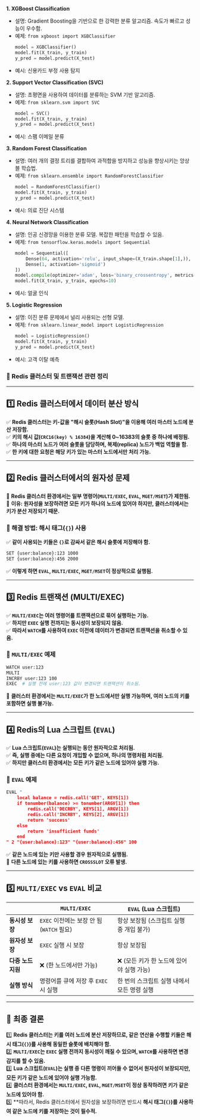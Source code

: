 **1. XGBoost Classification**  
   - 설명: Gradient Boosting을 기반으로 한 강력한 분류 알고리즘. 속도가 빠르고 성능이 우수함.  
   - 예제: `from xgboost import XGBClassifier`  
     ```python
     model = XGBClassifier()
     model.fit(X_train, y_train)
     y_pred = model.predict(X_test)
     ```
   - 예시: 신용카드 부정 사용 탐지  

**2. Support Vector Classification (SVC)**  
   - 설명: 초평면을 사용하여 데이터를 분류하는 SVM 기반 알고리즘.  
   - 예제: `from sklearn.svm import SVC`  
     ```python
     model = SVC()
     model.fit(X_train, y_train)
     y_pred = model.predict(X_test)
     ```
   - 예시: 스팸 이메일 분류  

**3. Random Forest Classification**  
   - 설명: 여러 개의 결정 트리를 결합하여 과적합을 방지하고 성능을 향상시키는 앙상블 학습법.  
   - 예제: `from sklearn.ensemble import RandomForestClassifier`  
     ```python
     model = RandomForestClassifier()
     model.fit(X_train, y_train)
     y_pred = model.predict(X_test)
     ```
   - 예시: 의료 진단 시스템  

**4. Neural Network Classification**  
   - 설명: 인공 신경망을 이용한 분류 모델. 복잡한 패턴을 학습할 수 있음.  
   - 예제: `from tensorflow.keras.models import Sequential`  
     ```python
     model = Sequential([
         Dense(64, activation='relu', input_shape=(X_train.shape[1],)),
         Dense(1, activation='sigmoid')
     ])
     model.compile(optimizer='adam', loss='binary_crossentropy', metrics=['accuracy'])
     model.fit(X_train, y_train, epochs=10)
     ```
   - 예시: 얼굴 인식  

**5. Logistic Regression**  
   - 설명: 이진 분류 문제에서 널리 사용되는 선형 모델.  
   - 예제: `from sklearn.linear_model import LogisticRegression`  
     ```python
     model = LogisticRegression()
     model.fit(X_train, y_train)
     y_pred = model.predict(X_test)
     ```
   - 예시: 고객 이탈 예측  

### **📌 Redis 클러스터 및 트랜잭션 관련 정리**  

---

## **1️⃣ Redis 클러스터에서 데이터 분산 방식**
✅ **Redis 클러스터는 키-값을 "해시 슬롯(Hash Slot)"을 이용해 여러 마스터 노드에 분산 저장함.**  
✅ **키의 해시 값(`CRC16(key) % 16384`)을 계산해 0~16383의 슬롯 중 하나에 배정됨.**  
✅ **하나의 마스터 노드가 여러 슬롯을 담당하며, 복제(replica) 노드가 백업 역할을 함.**  
✅ **한 키에 대한 요청은 해당 키가 있는 마스터 노드에서만 처리 가능.**  

---

## **2️⃣ Redis 클러스터에서의 원자성 문제**
🚨 **Redis 클러스터 환경에서는 일부 명령어(`MULTI/EXEC`, `EVAL`, `MGET/MSET`)가 제한됨.**  
🚨 **이유: 원자성을 보장하려면 모든 키가 하나의 노드에 있어야 하지만, 클러스터에서는 키가 분산 저장되기 때문.**  

### **🔹 해결 방법: 해시 태그(`{}`) 사용**
✅ **같이 사용되는 키들은 `{}`로 감싸서 같은 해시 슬롯에 저장해야 함.**  
```sh
SET {user:balance}:123 1000
SET {user:balance}:456 2000
```
✅ **이렇게 하면 `EVAL`, `MULTI/EXEC`, `MGET/MSET`이 정상적으로 실행됨.**  

---

## **3️⃣ Redis 트랜잭션 (MULTI/EXEC)**
✅ **`MULTI/EXEC`는 여러 명령어를 트랜잭션으로 묶어 실행하는 기능.**  
✅ **하지만 `EXEC` 실행 전까지는 동시성이 보장되지 않음.**  
✅ **따라서 `WATCH`를 사용하여 `EXEC` 이전에 데이터가 변경되면 트랜잭션을 취소할 수 있음.**  

### **🔹 `MULTI/EXEC` 예제**
```sh
WATCH user:123
MULTI
INCRBY user:123 100
EXEC  # 실행 전에 user:123 값이 변경되면 트랜잭션이 취소됨.
```

🚨 **클러스터 환경에서는 `MULTI/EXEC`가 한 노드에서만 실행 가능하며, 여러 노드의 키를 포함하면 실행 불가능.**  

---

## **4️⃣ Redis의 Lua 스크립트 (`EVAL`)**
✅ **Lua 스크립트(`EVAL`)는 실행되는 동안 원자적으로 처리됨.**  
✅ **즉, 실행 중에는 다른 요청이 개입할 수 없으며, 하나의 명령처럼 처리됨.**  
✅ **하지만 클러스터 환경에서는 모든 키가 같은 노드에 있어야 실행 가능.**  

### **🔹 `EVAL` 예제**
```lua
EVAL "
    local balance = redis.call('GET', KEYS[1])
    if tonumber(balance) >= tonumber(ARGV[1]) then
        redis.call('DECRBY', KEYS[1], ARGV[1])
        redis.call('INCRBY', KEYS[2], ARGV[1])
        return 'success'
    else
        return 'insufficient funds'
    end
" 2 "{user:balance}:123" "{user:balance}:456" 100
```
✅ **같은 노드에 있는 키만 사용할 경우 원자적으로 실행됨.**  
🚨 **다른 노드에 있는 키를 사용하면 `CROSSSLOT` 오류 발생.**  

---

## **5️⃣ `MULTI/EXEC` vs `EVAL` 비교**
|  | `MULTI/EXEC` | `EVAL` (Lua 스크립트) |
|---|---|---|
| **동시성 보장** | `EXEC` 이전에는 보장 안 됨 (`WATCH` 필요) | 항상 보장됨 (스크립트 실행 중 개입 불가) |
| **원자성 보장** | `EXEC` 실행 시 보장 | 항상 보장됨 |
| **다중 노드 지원** | ❌ (한 노드에서만 가능) | ❌ (모든 키가 한 노드에 있어야 실행 가능) |
| **실행 방식** | 명령어를 큐에 저장 후 `EXEC` 시 실행 | 한 번의 스크립트 실행 내에서 모든 명령 실행 |

---

## **📌 최종 결론**
1️⃣ **Redis 클러스터는 키를 여러 노드에 분산 저장하므로, 같은 연산을 수행할 키들은 해시 태그(`{}`)를 사용해 동일한 슬롯에 배치해야 함.**  
2️⃣ **`MULTI/EXEC`는 `EXEC` 실행 전까지 동시성이 깨질 수 있으며, `WATCH`를 사용하면 변경 감지를 할 수 있음.**  
3️⃣ **Lua 스크립트(`EVAL`)는 실행 중 다른 명령이 끼어들 수 없어서 원자성이 보장되지만, 모든 키가 같은 노드에 있어야 실행 가능함.**  
4️⃣ **클러스터 환경에서는 `MULTI/EXEC`, `EVAL`, `MGET/MSET`이 정상 동작하려면 키가 같은 노드에 있어야 함.**  
5️⃣ **따라서, Redis 클러스터에서 원자성을 보장하려면 반드시 **해시 태그(`{}`)를 사용하여 같은 노드에 키를 저장하는 것이 필수적.**
